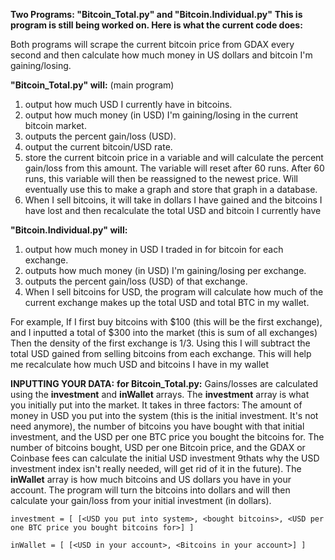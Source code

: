 **Two Programs: "Bitcoin_Total.py" and "Bitcoin.Individual.py"**
**This is program is still being worked on. Here is what the current code does:**

Both programs will scrape the current bitcoin price from GDAX every second and then calculate how much money in US dollars and bitcoin I'm gaining/losing. 

**"Bitcoin_Total.py" will:**
(main program)
1) output how much USD I currently have in bitcoins.
2) output how much money (in USD) I'm gaining/losing in the current bitcoin market.
3) outputs the percent gain/loss (USD).
4) output the current bitcoin/USD rate.
5) store the current bitcoin price in a variable and will calculate the percent gain/loss from this amount. 
The variable will reset after 60 runs. After 60 runs, this variable will then be reassigned to the newest price. 
Will eventually use this to make a graph and store that graph in a database. 
6) When I sell bitcoins, it will take in dollars I have gained and the bitcoins I have lost and then recalculate the total USD and bitcoin I currently have

**"Bitcoin.Individual.py" will:**

1) output how much money in USD I traded in for bitcoin for each exchange.
2) outputs how much money (in USD) I'm gaining/losing per exchange.
3) outputs the percent gain/loss (USD) of that exchange.
4) When I sell bitcoins for USD, the program will calculate how much of the current exchange makes up the total USD and total BTC in my wallet.

For example, If I first buy bitcoins with $100 (this will be the first exchange), and I inputted a total of $300 into the market (this is sum of all exchanges)
Then the density of the first exchange is 1/3. Using this I will subtract the total USD gained from selling bitcoins from each exchange.
This will help me recalculate how much USD and bitcoins I have in my wallet

**INPUTTING YOUR DATA:**
**for Bitcoin_Total.py:**
Gains/losses are calculated using the **investment** and **inWallet** arrays. 
The **investment** array is what you initially put into the market. It takes in three factors: The amount of money in USD you put into the system (this is the initial investment. It's not need anymore), the number of bitcoins you have bought with that initial investment, and the USD per one BTC price you bought the bitcoins for. The number of bitcoins bought, USD per one Bitcoin price, and the GDAX or Coinbase fees can calculate the initial USD investment 9thats why the USD investment index isn't really needed, will get rid of it in the future).
The **inWallet** array is how much bitcoins and US dollars you have in your account. The program will turn the bitcoins into dollars and will then calculate your gain/loss from your initial investment (in dollars).
```
investment = [ [<USD you put into system>, <bought bitcoins>, <USD per one BTC price you bought bitcoins for>] ]
```
```
inWallet = [ [<USD in your account>, <Bitcoins in your account>] ]
```